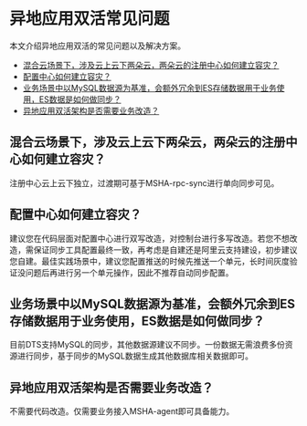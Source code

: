 # 异地应用双活常见问题

本文介绍异地应用双活的常见问题以及解决方案。

-   [混合云场景下，涉及云上云下两朵云，两朵云的注册中心如何建立容灾？](#section_se2_prl_8lm)
-   [配置中心如何建立容灾？](#section_l8k_cu6_lic)
-   [业务场景中以MySQL数据源为基准，会额外冗余到ES存储数据用于业务使用，ES数据是如何做同步？](#section_aa2_9pp_g8z)
-   [异地应用双活架构是否需要业务改造？](#section_o2p_w0z_ph0)

## 混合云场景下，涉及云上云下两朵云，两朵云的注册中心如何建立容灾？

注册中心云上云下独立，过渡期可基于MSHA-rpc-sync进行单向同步可见。

## 配置中心如何建立容灾？

建议您在代码层面对配置中心进行双写改造，对控制台进行多写改造。若您不想改造，需保证同步工具配置最终一致，再考虑是自建还是阿里云支持建设，初步建议您自建。最佳实践场景中，建议您配置推送的时候先推送一个单元，长时间灰度验证没问题后再进行另一个单元操作，因此不推荐自动同步配置。

## 业务场景中以MySQL数据源为基准，会额外冗余到ES存储数据用于业务使用，ES数据是如何做同步？

目前DTS支持MySQL的同步，其他数据源建议不同步。一份数据无需浪费多份资源进行同步，基于同步的MySQL数据生成其他数据库相关数据即可。

## 异地应用双活架构是否需要业务改造？

不需要代码改造。仅需要业务接入MSHA-agent即可具备能力。


